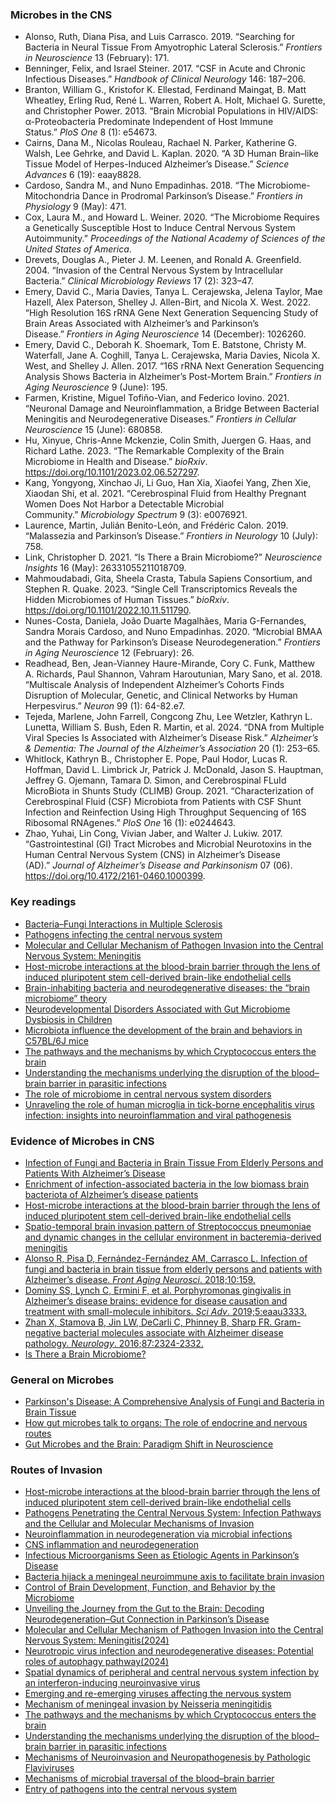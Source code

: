### Microbes in the CNS
- Alonso, Ruth, Diana Pisa, and Luis Carrasco. 2019. “Searching for Bacteria in Neural Tissue From Amyotrophic Lateral Sclerosis.” _Frontiers in Neuroscience_ 13 (February): 171.
- Benninger, Felix, and Israel Steiner. 2017. “CSF in Acute and Chronic Infectious Diseases.” _Handbook of Clinical Neurology_ 146: 187–206.
- Branton, William G., Kristofor K. Ellestad, Ferdinand Maingat, B. Matt Wheatley, Erling Rud, René L. Warren, Robert A. Holt, Michael G. Surette, and Christopher Power. 2013. “Brain Microbial Populations in HIV/AIDS: α-Proteobacteria Predominate Independent of Host Immune Status.” _PloS One_ 8 (1): e54673.
- Cairns, Dana M., Nicolas Rouleau, Rachael N. Parker, Katherine G. Walsh, Lee Gehrke, and David L. Kaplan. 2020. “A 3D Human Brain–like Tissue Model of Herpes-Induced Alzheimer’s Disease.” _Science Advances_ 6 (19): eaay8828.
- Cardoso, Sandra M., and Nuno Empadinhas. 2018. “The Microbiome-Mitochondria Dance in Prodromal Parkinson’s Disease.” _Frontiers in Physiology_ 9 (May): 471.
- Cox, Laura M., and Howard L. Weiner. 2020. “The Microbiome Requires a Genetically Susceptible Host to Induce Central Nervous System Autoimmunity.” _Proceedings of the National Academy of Sciences of the United States of America_.
- Drevets, Douglas A., Pieter J. M. Leenen, and Ronald A. Greenfield. 2004. “Invasion of the Central Nervous System by Intracellular Bacteria.” _Clinical Microbiology Reviews_ 17 (2): 323–47.
- Emery, David C., Maria Davies, Tanya L. Cerajewska, Jelena Taylor, Mae Hazell, Alex Paterson, Shelley J. Allen-Birt, and Nicola X. West. 2022. “High Resolution 16S rRNA Gene Next Generation Sequencing Study of Brain Areas Associated with Alzheimer’s and Parkinson’s Disease.” _Frontiers in Aging Neuroscience_ 14 (December): 1026260.
- Emery, David C., Deborah K. Shoemark, Tom E. Batstone, Christy M. Waterfall, Jane A. Coghill, Tanya L. Cerajewska, Maria Davies, Nicola X. West, and Shelley J. Allen. 2017. “16S rRNA Next Generation Sequencing Analysis Shows Bacteria in Alzheimer’s Post-Mortem Brain.” _Frontiers in Aging Neuroscience_ 9 (June): 195.
- Farmen, Kristine, Miguel Tofiño-Vian, and Federico Iovino. 2021. “Neuronal Damage and Neuroinflammation, a Bridge Between Bacterial Meningitis and Neurodegenerative Diseases.” _Frontiers in Cellular Neuroscience_ 15 (June): 680858.
- Hu, Xinyue, Chris-Anne Mckenzie, Colin Smith, Juergen G. Haas, and Richard Lathe. 2023. “The Remarkable Complexity of the Brain Microbiome in Health and Disease.” _bioRxiv_. https://doi.org/10.1101/2023.02.06.527297.
- Kang, Yongyong, Xinchao Ji, Li Guo, Han Xia, Xiaofei Yang, Zhen Xie, Xiaodan Shi, et al. 2021. “Cerebrospinal Fluid from Healthy Pregnant Women Does Not Harbor a Detectable Microbial Community.” _Microbiology Spectrum_ 9 (3): e0076921.
- Laurence, Martin, Julián Benito-León, and Frédéric Calon. 2019. “Malassezia and Parkinson’s Disease.” _Frontiers in Neurology_ 10 (July): 758.
- Link, Christopher D. 2021. “Is There a Brain Microbiome?” _Neuroscience Insights_ 16 (May): 26331055211018709.
- Mahmoudabadi, Gita, Sheela Crasta, Tabula Sapiens Consortium, and Stephen R. Quake. 2023. “Single Cell Transcriptomics Reveals the Hidden Microbiomes of Human Tissues.” _bioRxiv_. https://doi.org/10.1101/2022.10.11.511790.
- Nunes-Costa, Daniela, João Duarte Magalhães, Maria G-Fernandes, Sandra Morais Cardoso, and Nuno Empadinhas. 2020. “Microbial BMAA and the Pathway for Parkinson’s Disease Neurodegeneration.” _Frontiers in Aging Neuroscience_ 12 (February): 26.
- Readhead, Ben, Jean-Vianney Haure-Mirande, Cory C. Funk, Matthew A. Richards, Paul Shannon, Vahram Haroutunian, Mary Sano, et al. 2018. “Multiscale Analysis of Independent Alzheimer’s Cohorts Finds Disruption of Molecular, Genetic, and Clinical Networks by Human Herpesvirus.” _Neuron_ 99 (1): 64-82.e7.
- Tejeda, Marlene, John Farrell, Congcong Zhu, Lee Wetzler, Kathryn L. Lunetta, William S. Bush, Eden R. Martin, et al. 2024. “DNA from Multiple Viral Species Is Associated with Alzheimer’s Disease Risk.” _Alzheimer’s & Dementia: The Journal of the Alzheimer’s Association_ 20 (1): 253–65.
- Whitlock, Kathryn B., Christopher E. Pope, Paul Hodor, Lucas R. Hoffman, David L. Limbrick Jr, Patrick J. McDonald, Jason S. Hauptman, Jeffrey G. Ojemann, Tamara D. Simon, and Cerebrospinal FLuId MicroBiota in Shunts Study (CLIMB) Group. 2021. “Characterization of Cerebrospinal Fluid (CSF) Microbiota from Patients with CSF Shunt Infection and Reinfection Using High Throughput Sequencing of 16S Ribosomal RNAgenes.” _PloS One_ 16 (1): e0244643.
- Zhao, Yuhai, Lin Cong, Vivian Jaber, and Walter J. Lukiw. 2017. “Gastrointestinal (GI) Tract Microbes and Microbial Neurotoxins in the Human Central Nervous System (CNS) in Alzheimer’s Disease (AD).” _Journal of Alzheimer’s Disease and Parkinsonism_ 07 (06). https://doi.org/10.4172/2161-0460.1000399.
### Key readings

- [Bacteria–Fungi Interactions in Multiple Sclerosis](https://doi.org/10.3390/microorganisms12050872)
- [Pathogens infecting the central nervous system](https://doi.org/10.1371/journal.ppat.1010234) 
- [Molecular and Cellular Mechanism of Pathogen Invasion into the Central Nervous System: Meningitis](https://link.springer.com/chapter/10.1007/978-981-99-9404-5_14)
- [Host-microbe interactions at the blood-brain barrier through the lens of induced pluripotent stem cell-derived brain-like endothelial cells](https://journals.asm.org/doi/pdf/10.1128/mbio.02862-23) 
- [Brain-inhabiting bacteria and neurodegenerative diseases: the “brain microbiome” theory](https://www.ncbi.nlm.nih.gov/pmc/articles/PMC10620799/) 
- [Neurodevelopmental Disorders Associated with Gut Microbiome Dysbiosis in Children](https://doi.org/10.3390/children11070796) 
- [Microbiota influence the development of the brain and behaviors in C57BL/6J mice](https://www.ncbi.nlm.nih.gov/pmc/articles/PMC6075787/) 
- [The pathways and the mechanisms by which Cryptococcus enters the brain](https://www.tandfonline.com/doi/pdf/10.1080/21501203.2023.2295409) 
- [Understanding the mechanisms underlying the disruption of the blood–brain barrier in parasitic infections](https://doi.org/10.1002/jnr.25288) 
- [The role of microbiome in central nervous system disorders](https://doi.org/10.1016/j.bbi.2013.12.015)
- [Unraveling the role of human microglia in tick-borne encephalitis virus infection: insights into neuroinflammation and viral pathogenesis](https://doi.org/10.1016/j.micinf.2024.105383 "Persistent link using digital object identifier")



### Evidence of Microbes in CNS
- [Infection of Fungi and Bacteria in Brain Tissue From Elderly Persons and Patients With Alzheimer’s Disease](https://doi.org/10.3389/fnagi.2018.00159)
- [Enrichment of infection-associated bacteria in the low biomass brain bacteriota of Alzheimer’s disease patients](https://doi.org/10.1371/journal.pone.0296307)
- [Host-microbe interactions at the blood-brain barrier through the lens of induced pluripotent stem cell-derived brain-like endothelial cells](https://journals.asm.org/doi/pdf/10.1128/mbio.02862-23) 
- [Spatio-temporal brain invasion pattern of Streptococcus pneumoniae and dynamic changes in the cellular environment in bacteremia-derived meningitis](https://doi.org/10.1016/j.nbd.2024.106484) 
- [Alonso R, Pisa D, Fernández-Fernández AM, Carrasco L. Infection of fungi and bacteria in brain tissue from elderly persons and patients with Alzheimer’s disease. _Front Aging Neurosci_. 2018;10:159.](https://doi.org/10.3389/fnagi.2018.00159) 
- [Dominy SS, Lynch C, Ermini F, et al. Porphyromonas gingivalis in Alzheimer’s disease brains: evidence for disease causation and treatment with small-molecule inhibitors. _Sci Adv_. 2019;5:eaau3333.](https://www.science.org/doi/10.1126/sciadv.aau3333)  
- [Zhan X, Stamova B, Jin LW, DeCarli C, Phinney B, Sharp FR. Gram-negative bacterial molecules associate with Alzheimer disease pathology. _Neurology_. 2016;87:2324-2332.](https://doi.org/10.1212/WNL.0000000000003391) 
- [Is There a Brain Microbiome?](https://doi.org/10.1177/26331055211018709)

### General on Microbes
- [Parkinson's Disease: A Comprehensive Analysis of Fungi and Bacteria in Brain Tissue](https://www.ncbi.nlm.nih.gov/pmc/articles/PMC7053320/)
- [How gut microbes talk to organs: The role of endocrine and nervous routes](https://doi.org/10.1016/j.molmet.2016.05.011)
- [Gut Microbes and the Brain: Paradigm Shift in Neuroscience](https://doi.org/10.1523/JNEUROSCI.3299-14.2014 )

### Routes of Invasion
- [Host-microbe interactions at the blood-brain barrier through the lens of induced pluripotent stem cell-derived brain-like endothelial cells](https://journals.asm.org/doi/pdf/10.1128/mbio.02862-23) 
- [Pathogens Penetrating the Central Nervous System: Infection Pathways and the Cellular and Molecular Mechanisms of Invasion](https://www.ncbi.nlm.nih.gov/pmc/articles/PMC4187632/)  
- [Neuroinflammation in neurodegeneration via microbial infections](https://doi.org/10.3389/fimmu.2022.907804)
- [CNS inflammation and neurodegeneration](https://www.jci.org/articles/view/90609)
- [Infectious Microorganisms Seen as Etiologic Agents in Parkinson’s Disease](https://doi.org/10.3390/life13030805)
- [Bacteria hijack a meningeal neuroimmune axis to facilitate brain invasion](https://www.nature.com/articles/s41586-023-05753-x)  
- [Control of Brain Development, Function, and Behavior by the Microbiome](https://doi.org/10.1016/j.chom.2015.04.011) 
- [Unveiling the Journey from the Gut to the Brain: Decoding Neurodegeneration–Gut Connection in Parkinson’s Disease](https://pubs.acs.org/doi/full/10.1021/acschemneuro.4c00293)
- [Molecular and Cellular Mechanism of Pathogen Invasion into the Central Nervous System: Meningitis(2024)](https://link.springer.com/chapter/10.1007/978-981-99-9404-5_14) 
- [Neurotropic virus infection and neurodegenerative diseases: Potential roles of autophagy pathway(2024)](https://doi.org/10.1111/cns.14548)
- [Spatial dynamics of peripheral and central nervous system infection by an interferon-inducing neuroinvasive virus](https://www.biorxiv.org/content/10.1101/2024.05.19.594871v1.full)
- [Emerging and re-emerging viruses affecting the nervous system](https://neurolrespract.biomedcentral.com/articles/10.1186/s42466-019-0020-6) 
- [Mechanism of meningeal invasion by Neisseria meningitidis](https://www.ncbi.nlm.nih.gov/pmc/articles/PMC3396695/) 
- [The pathways and the mechanisms by which Cryptococcus enters the brain](https://www.tandfonline.com/doi/pdf/10.1080/21501203.2023.2295409) 
- [Understanding the mechanisms underlying the disruption of the blood–brain barrier in parasitic infections](https://doi.org/10.1002/jnr.25288) 
- [Mechanisms of Neuroinvasion and Neuropathogenesis by Pathologic Flaviviruses](https://doi.org/10.3390/v15020261) 
- [Mechanisms of microbial traversal of the blood–brain barrier](https://www.nature.com/articles/nrmicro1952.pdf) 
- [Entry of pathogens into the central nervous system](https://doi.org/10.1111/j.1574-6976.1996.tb00245.x) 







